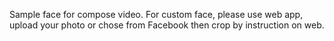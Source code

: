 Sample face for compose video.
For custom face, please use web app, upload your photo or chose from Facebook then crop by instruction on web.
